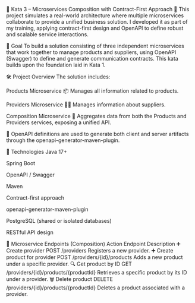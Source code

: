 🧠 Kata 3 – Microservices Composition with Contract-First Approach 🚀
This project simulates a real-world architecture where multiple microservices collaborate to provide a unified business solution. I developed it as part of my training, applying contract-first design and OpenAPI to define robust and scalable service interactions.

🎯 Goal
To build a solution consisting of three independent microservices that work together to manage products and suppliers, using OpenAPI (Swagger) to define and generate communication contracts. This kata builds upon the foundation laid in Kata 1.

🛠️ Project Overview
The solution includes:

Products Microservice 📦
Manages all information related to products.

Providers Microservice 🧑‍💼
Manages information about suppliers.

Composition Microservice 🧩
Aggregates data from both the Products and Providers services, exposing a unified API.

📌 OpenAPI definitions are used to generate both client and server artifacts through the openapi-generator-maven-plugin.


🧱 Technologies
Java 17+

Spring Boot

OpenAPI / Swagger

Maven

Contract-first approach

openapi-generator-maven-plugin

PostgreSQL (shared or isolated databases)

RESTful API design

📐 Microservice Endpoints (Composition)
Action	Endpoint	Description
➕ Create provider	POST /providers	Registers a new provider.
➕ Create product for provider	POST /providers/{id}/products	Adds a new product under a specific provider.
🔍 Get product by ID	GET /providers/{id}/products/{productId}	Retrieves a specific product by its ID under a provider.
🗑️ Delete product	DELETE /providers/{id}/products/{productId}	Deletes a product associated with a provider.

